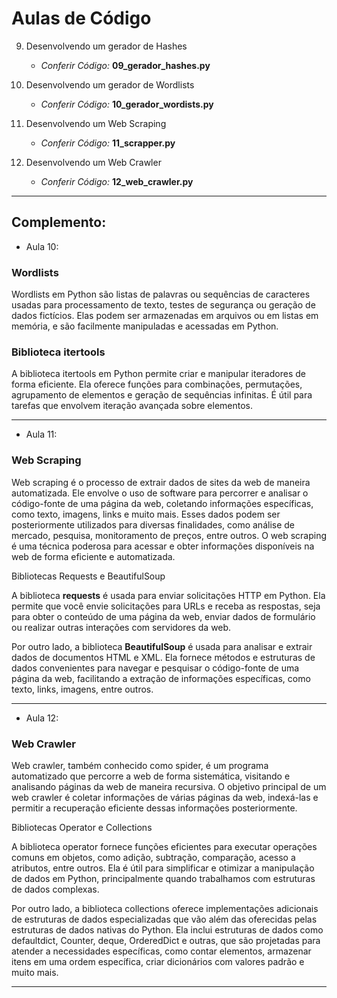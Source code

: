 # Aulas de Código

09. Desenvolvendo um gerador de Hashes
    * *Conferir Código:* **09_gerador_hashes.py**

10. Desenvolvendo um gerador de Wordlists
    * *Conferir Código:* **10_gerador_wordists.py**

11. Desenvolvendo um Web Scraping
    * *Conferir Código:* **11_scrapper.py**

12. Desenvolvendo um Web Crawler
    * *Conferir Código:* **12_web_crawler.py**

---

## Complemento:

* Aula 10:

### Wordlists

Wordlists em Python são listas de palavras ou sequências de caracteres usadas para processamento de texto, testes de segurança ou geração de dados fictícios. Elas podem ser armazenadas em arquivos ou em listas em memória, e são facilmente manipuladas e acessadas em Python.

### Biblioteca **itertools**
A biblioteca itertools em Python permite criar e manipular iteradores de forma eficiente. Ela oferece funções para combinações, permutações, agrupamento de elementos e geração de sequências infinitas. É útil para tarefas que envolvem iteração avançada sobre elementos.

---

* Aula 11:

### Web Scraping

Web scraping é o processo de extrair dados de sites da web de maneira automatizada. Ele envolve o uso de software para percorrer e analisar o código-fonte de uma página da web, coletando informações específicas, como texto, imagens, links e muito mais. Esses dados podem ser posteriormente utilizados para diversas finalidades, como análise de mercado, pesquisa, monitoramento de preços, entre outros. O web scraping é uma técnica poderosa para acessar e obter informações disponíveis na web de forma eficiente e automatizada.

Bibliotecas Requests e BeautifulSoup

A biblioteca **requests** é usada para enviar solicitações HTTP em Python. Ela permite que você envie solicitações para URLs e receba as respostas, seja para obter o conteúdo de uma página da web, enviar dados de formulário ou realizar outras interações com servidores da web.

Por outro lado, a biblioteca **BeautifulSoup** é usada para analisar e extrair dados de documentos HTML e XML. Ela fornece métodos e estruturas de dados convenientes para navegar e pesquisar o código-fonte de uma página da web, facilitando a extração de informações específicas, como texto, links, imagens, entre outros.

---

* Aula 12:

### Web Crawler

Web crawler, também conhecido como spider, é um programa automatizado que percorre a web de forma sistemática, visitando e analisando páginas da web de maneira recursiva. O objetivo principal de um web crawler é coletar informações de várias páginas da web, indexá-las e permitir a recuperação eficiente dessas informações posteriormente.

Bibliotecas Operator e Collections

A biblioteca operator fornece funções eficientes para executar operações comuns em objetos, como adição, subtração, comparação, acesso a atributos, entre outros. Ela é útil para simplificar e otimizar a manipulação de dados em Python, principalmente quando trabalhamos com estruturas de dados complexas.

Por outro lado, a biblioteca collections oferece implementações adicionais de estruturas de dados especializadas que vão além das oferecidas pelas estruturas de dados nativas do Python. Ela inclui estruturas de dados como defaultdict, Counter, deque, OrderedDict e outras, que são projetadas para atender a necessidades específicas, como contar elementos, armazenar itens em uma ordem específica, criar dicionários com valores padrão e muito mais.

---